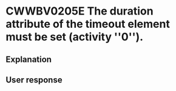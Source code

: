 # CWWBV0205E The duration attribute of the timeout element must be set (activity ''0'').

## Explanation

## User response